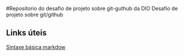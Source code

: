 #Repositorio do desafio de projeto sobre git-guthub da DIO
Desafio de projeto sobre git/github

## Links úteis
[Sintaxe básica markdow](https://www.markdownguide.org/)
